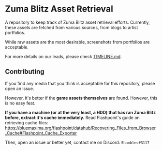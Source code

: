 # Zuma Blitz Asset Retrieval

A repository to keep track of Zuma Blitz asset retrieval efforts. Currently,
these assets are fetched from various sources, from blogs to artist portfolios.

While raw assets are the most desirable, screenshots from portfolios are acceptable.

For more details on our leads, please check [TIMELINE.md](TIMELINE.md).

## Contributing

If you find any media that you think is acceptable for this repository, please open
an issue.

However, it's better if the **game assets themselves** are found. However, this is no
easy feat.

**If you have a machine (or at the very least, a HDD) that has ran Zuma Blitz before,
extract it's cache immediately.** Read Flashpoint's guide on retrieving cache files:
<https://bluemaxima.org/flashpoint/datahub/Recovering_Files_from_Browser_Cache#Flashpoint_Cache_Exporter>

Then, open an issue or better yet, contact me on Discord: `Shambles#3117`